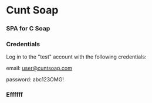 # Cunt Soap

### SPA for C Soap





















### Credentials

Log in to the "test" account with the following credentials:

email: user@cuntsoap.com

password: abc123OMG!

### Effffff
